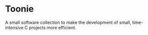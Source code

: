 # Toonie
A small software collection to make the development of small, time-intensive C projects more efficient.
